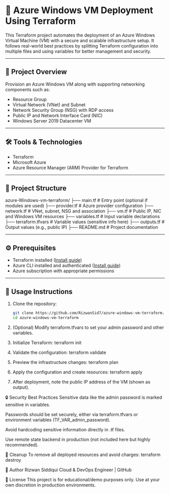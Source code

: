 # 🚀 Azure Windows VM Deployment Using Terraform

This Terraform project automates the deployment of an Azure Windows Virtual Machine (VM) with a secure and scalable infrastructure setup. It follows real-world best practices by splitting Terraform configuration into multiple files and using variables for better management and security.

---

## 📝 Project Overview

Provision an Azure Windows VM along with supporting networking components such as:

- Resource Group  
- Virtual Network (VNet) and Subnet  
- Network Security Group (NSG) with RDP access  
- Public IP and Network Interface Card (NIC)  
- Windows Server 2019 Datacenter VM

---

## 🛠️ Tools & Technologies

- Terraform  
- Microsoft Azure  
- Azure Resource Manager (ARM) Provider for Terraform

---

## 📂 Project Structure

azure-Windows-vm-terraform/
├── main.tf # Entry point (optional if modules are used)
├── provider.tf # Azure provider configuration
├── network.tf # VNet, subnet, NSG and association
├── vm.tf # Public IP, NIC and Windows VM resources
├── variables.tf # Input variable declarations
├── terraform.tfvars # Variable values (sensitive info here)
├── outputs.tf # Output values (e.g., public IP)
├── README.md # Project documentation


---

## ⚙️ Prerequisites

- Terraform installed ([Install guide](https://learn.hashicorp.com/tutorials/terraform/install-cli))  
- Azure CLI installed and authenticated ([Install guide](https://docs.microsoft.com/en-us/cli/azure/install-azure-cli))  
- Azure subscription with appropriate permissions

---

## 🔧 Usage Instructions

1. Clone the repository:
   ```bash
   git clone https://github.com/RizwanSid7/azure-windows-vm-terraform.git
   cd azure-windows-vm-terraform

2. (Optional) Modify terraform.tfvars to set your admin password and other variables.

3. Initialize Terraform:
   terraform init

4. Validate the configuration:
   terraform validate

5. Preview the infrastructure changes:
   terraform plan

6. Apply the configuration and create resources:
   terraform apply

7. After deployment, note the public IP address of the VM (shown as output).

🔒 Security Best Practices
Sensitive data like the admin password is marked sensitive in variables.

Passwords should be set securely, either via terraform.tfvars or environment variables (TF_VAR_admin_password).

Avoid hardcoding sensitive information directly in .tf files.

Use remote state backend in production (not included here but highly recommended).

🔄 Cleanup
To remove all deployed resources and avoid charges:
    terraform destroy

🤝 Author
Rizwan Siddiqui
Cloud & DevOps Engineer | GitHub

📜 License
This project is for educational/demo purposes only. Use at your own discretion in production environments.
